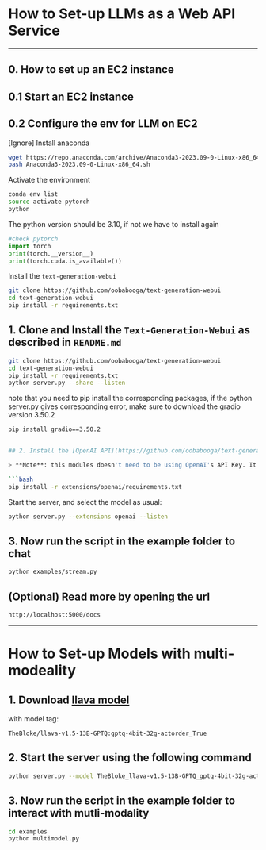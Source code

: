 # How to Set-up LLMs as a Web API Service

---

## 0. How to set up an EC2 instance

## 0.1 Start an EC2 instance

## 0.2 Configure the env for LLM on EC2

[Ignore] Install anaconda
```bash
wget https://repo.anaconda.com/archive/Anaconda3-2023.09-0-Linux-x86_64.sh
bash Anaconda3-2023.09-0-Linux-x86_64.sh
```

Activate the environment
```bash
conda env list
source activate pytorch
python
```

The python version should be 3.10, if not we have to install again


```python
#check pytorch
import torch
print(torch.__version__)
print(torch.cuda.is_available())
```

Install the `text-generation-webui`

```bash
git clone https://github.com/oobabooga/text-generation-webui
cd text-generation-webui
pip install -r requirements.txt
```

## 1. Clone and Install the `Text-Generation-Webui` as described in `README.md`

```bash
git clone https://github.com/oobabooga/text-generation-webui
cd text-generation-webui
pip install -r requirements.txt
python server.py --share --listen
```
note that you need to pip install the corresponding packages, if the python server.py gives corresponding error, make sure to download the gradio version 3.50.2

```bash
pip install gradio==3.50.2


## 2. Install the [OpenAI API](https://github.com/oobabooga/text-generation-webui/wiki/12-%E2%80%90-OpenAI-API) extension described in the document

> **Note**: this modules doesn't need to be using OpenAI's API Key. It is just a OpenAI-API-Like module to deploy the LLM as a web-service.

```bash
pip install -r extensions/openai/requirements.txt
```

Start the server, and select the model as usual:

```bash
python server.py --extensions openai --listen
```

## 3. Now run the script in the example folder to chat

```bash
python examples/stream.py
```

## (Optional) Read more by opening the url
```
http://localhost:5000/docs
```
---

# How to Set-up Models with multi-modeality

## 1. Download [llava model](https://huggingface.co/TheBloke/llava-v1.5-13B-GPTQ)

with model tag:

`TheBloke/llava-v1.5-13B-GPTQ:gptq-4bit-32g-actorder_True`

## 2. Start the server using the following command

```bash
python server.py --model TheBloke_llava-v1.5-13B-GPTQ_gptq-4bit-32g-actorder_True --multimodal-pipeline llava-v1.5-13b --disable_exllama --loader autogptq --api --extensions multimodal
```

## 3. Now run the script in the example folder to interact with mutli-modality

```bash
cd examples
python multimodel.py
```
